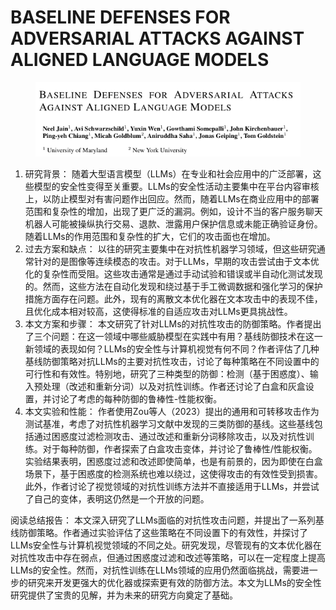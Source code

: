 # BASELINE DEFENSES FOR ADVERSARIAL ATTACKS  AGAINST ALIGNED LANGUAGE MODELS

<figure><img src="../.gitbook/assets/image (1) (1) (1) (1) (1) (1) (1).png" alt=""><figcaption></figcaption></figure>

1. 研究背景： 随着大型语言模型（LLMs）在专业和社会应用中的广泛部署，这些模型的安全性变得至关重要。LLMs的安全性活动主要集中在平台内容审核上，以防止模型对有害问题作出回应。然而，随着LLMs在商业应用中的部署范围和复杂性的增加，出现了更广泛的漏洞。例如，设计不当的客户服务聊天机器人可能被操纵执行交易、退款、泄露用户保护信息或未能正确验证身份。随着LLMs的作用范围和复杂性的扩大，它们的攻击面也在增加。
2. 过去方案和缺点： 以往的研究主要集中在对抗性机器学习领域，但这些研究通常针对的是图像等连续模态的攻击。对于LLMs，早期的攻击尝试由于文本优化的复杂性而受阻。这些攻击通常是通过手动试验和错误或半自动化测试发现的。然而，这些方法在自动化发现和绕过基于手工微调数据和强化学习的保护措施方面存在问题。此外，现有的离散文本优化器在文本攻击中的表现不佳，且优化成本相对较高，这使得标准的自适应攻击对LLMs更具挑战性。
3. 本文方案和步骤： 本文研究了针对LLMs的对抗性攻击的防御策略。作者提出了三个问题：在这一领域中哪些威胁模型在实践中有用？基线防御技术在这一新领域的表现如何？LLMs的安全性与计算机视觉有何不同？作者评估了几种基线防御策略对抗LLMs的主要对抗性攻击，讨论了每种策略在不同设置中的可行性和有效性。特别地，研究了三种类型的防御：检测（基于困惑度）、输入预处理（改述和重新分词）以及对抗性训练。作者还讨论了白盒和灰盒设置，并讨论了考虑的每种防御的鲁棒性-性能权衡。
4. 本文实验和性能： 作者使用Zou等人（2023）提出的通用和可转移攻击作为测试基准，考虑了对抗性机器学习文献中发现的三类防御的基线。这些基线包括通过困惑度过滤检测攻击、通过改述和重新分词移除攻击，以及对抗性训练。对于每种防御，作者探索了白盒攻击变体，并讨论了鲁棒性/性能权衡。实验结果表明，困惑度过滤和改述即使简单，也是有前景的，因为即使在白盒场景下，基于困惑度的检测系统也难以绕过，这使得攻击的有效性受到损害。此外，作者讨论了视觉领域的对抗性训练方法并不直接适用于LLMs，并尝试了自己的变体，表明这仍然是一个开放的问题。

阅读总结报告： 本文深入研究了LLMs面临的对抗性攻击问题，并提出了一系列基线防御策略。作者通过实验评估了这些策略在不同设置下的有效性，并探讨了LLMs安全性与计算机视觉领域的不同之处。研究发现，尽管现有的文本优化器在对抗性攻击中存在弱点，但通过困惑度过滤和改述等策略，可以在一定程度上提高LLMs的安全性。然而，对抗性训练在LLMs领域的应用仍然面临挑战，需要进一步的研究来开发更强大的优化器或探索更有效的防御方法。本文为LLMs的安全性研究提供了宝贵的见解，并为未来的研究方向奠定了基础。
